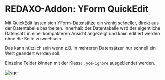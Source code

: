 # REDAXO-Addon: YForm QuickEdit

Mit QuickEdit lassen sich YForm-Datensätze ein wenig schneller, direkt aus der Datentabelle bearbeiten. Innerhalb der Datentabelle wird der eigentliche Datensatz in einer kompakteren Ansicht angezeigt und kann editiert werden ohne die Seite zu wechseln.

Das kann nützlich sein wenn z.B. in mehreren Datensätzen nur schnell ein Wert geändert werden soll.

Einzelne Felder können mit der Klasse `.yqe-ignore` ausgeblendet werden.


![yqe](https://user-images.githubusercontent.com/2708231/151661458-65e1b0e4-ef53-48f1-bc46-3c55712f7494.png)
